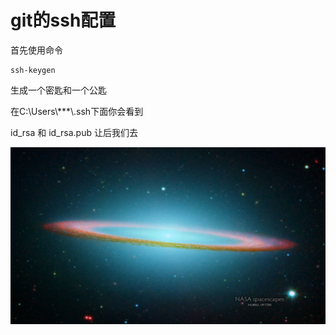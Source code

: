 # git的ssh配置

首先使用命令

```
ssh-keygen
```

生成一个密匙和一个公匙 

在C:\\Users\\***\\.ssh下面你会看到 

id_rsa 和 id_rsa.pub 让后我们去

![图片说明](test_pic.jpg "插入的图片") 
